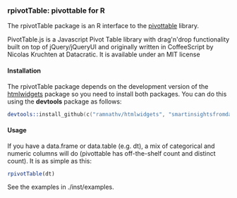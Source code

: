 ### rpivotTable:  pivottable for R

The rpivotTable package is an R interface to the [pivottable](http://nicolas.kruchten.com/pivottable/examples/)  library.

PivotTable.js is a Javascript Pivot Table library with drag'n'drop functionality built on top of jQuery/jQueryUI and originally written in CoffeeScript by Nicolas Kruchten at Datacratic. It is available under an MIT license

#### Installation

The rpivotTable package depends on the development version of the [htmlwidgets](https://github.com/ramnathv/htmlwidgets) package so you need to install both packages. You can do this using the **devtools** package as follows:

```S
devtools::install_github(c("ramnathv/htmlwidgets", "smartinsightsfromdata/rpivotTable"))
```

#### Usage

If you have a data.frame or data.table (e.g. dt), a mix of categorical and numeric columns will do (pivottable has off-the-shelf count and distinct count). It is as simple as this:

```R
rpivotTable(dt)
```

See the examples in ./inst/examples.
